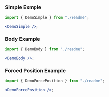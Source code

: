 ### Simple Exmple

```jsx harmony
import { DemoSimple } from "./readme";

<DemoSimple />;
```

### Body Example

```jsx harmony
import { DemoBody } from "./readme";

<DemoBody />;
```

### Forced Position Example

```jsx harmony
import { DemoForcePosition } from "./readme";

<DemoForcePosition />;
```

